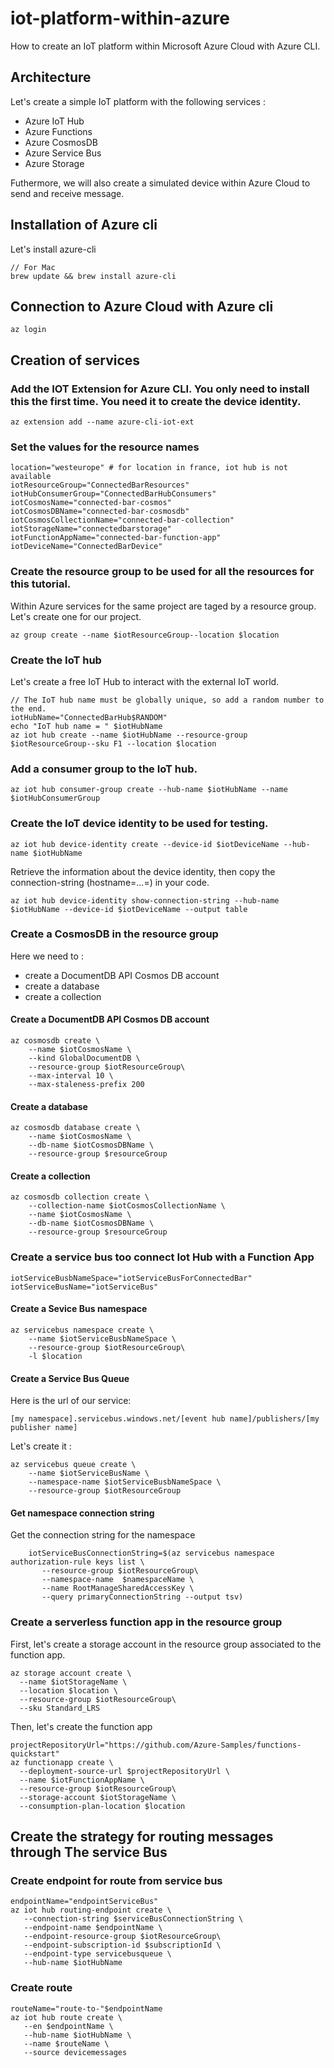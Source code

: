 # iot-platform-within-azure

How to create an IoT platform within Microsoft Azure Cloud with Azure CLI.

## Architecture 

Let's create a simple IoT platform with the following services :

- Azure IoT Hub
- Azure Functions
- Azure CosmosDB
- Azure Service Bus
- Azure Storage

Futhermore, we will also create a simulated device within Azure Cloud to send and receive message.

## Installation of Azure cli

Let's install azure-cli 

    // For Mac 
    brew update && brew install azure-cli

## Connection to Azure Cloud with Azure cli

    az login

## Creation of services

### Add the IOT Extension for Azure CLI. You only need to install this the first time. You need it to create the device identity. 
    
    az extension add --name azure-cli-iot-ext
    
### Set the values for the resource names

    location="westeurope" # for location in france, iot hub is not available
    iotResourceGroup="ConnectedBarResources"
    iotHubConsumerGroup="ConnectedBarHubConsumers"
    iotCosmosName="connected-bar-cosmos"
    iotCosmosDBName="connected-bar-cosmosdb"
    iotCosmosCollectionName="connected-bar-collection"
    iotStorageName="connectedbarstorage"
    iotFunctionAppName="connected-bar-function-app"
    iotDeviceName="ConnectedBarDevice"
    
### Create the resource group to be used for all the resources for this tutorial.
    
Within Azure services for the same project are taged by a resource group. Let's create one for our project.

    az group create --name $iotResourceGroup--location $location
    
### Create the IoT hub
   
Let's create a free IoT Hub to interact with the external IoT world.

    // The IoT hub name must be globally unique, so add a random number to the end.
    iotHubName="ConnectedBarHub$RANDOM"
    echo "IoT hub name = " $iotHubName
    az iot hub create --name $iotHubName --resource-group $iotResourceGroup--sku F1 --location $location
    
### Add a consumer group to the IoT hub.
    
    az iot hub consumer-group create --hub-name $iotHubName --name $iotHubConsumerGroup
    
### Create the IoT device identity to be used for testing.
    
    az iot hub device-identity create --device-id $iotDeviceName --hub-name $iotHubName
    
Retrieve the information about the device identity, then copy the connection-string (hostname=...=) in your code.

    az iot hub device-identity show-connection-string --hub-name $iotHubName --device-id $iotDeviceName --output table

### Create a CosmosDB in the resource group

Here we need to : 

- create a DocumentDB API Cosmos DB account
- create a database
- create a collection

#### Create a DocumentDB API Cosmos DB account

    az cosmosdb create \
        --name $iotCosmosName \
        --kind GlobalDocumentDB \
        --resource-group $iotResourceGroup\
        --max-interval 10 \
        --max-staleness-prefix 200 

#### Create a database 

    az cosmosdb database create \
        --name $iotCosmosName \
        --db-name $iotCosmosDBName \
        --resource-group $resourceGroup

#### Create a collection

    az cosmosdb collection create \
        --collection-name $iotCosmosCollectionName \
        --name $iotCosmosName \
        --db-name $iotCosmosDBName \
        --resource-group $resourceGroup
        
### Create a service bus too connect Iot Hub with a Function App

    iotServiceBusbNameSpace="iotServiceBusForConnectedBar"
    iotServiceBusName="iotServiceBus"
    
#### Create a Sevice Bus namespace
    
    az servicebus namespace create \
        --name $iotServiceBusbNameSpace \
        --resource-group $iotResourceGroup\
        -l $location
    
#### Create a Service Bus Queue

Here is the url of our service:

    [my namespace].servicebus.windows.net/[event hub name]/publishers/[my publisher name]

Let's create it : 

    az servicebus queue create \
        --name $iotServiceBusName \
        --namespace-name $iotServiceBusbNameSpace \
        --resource-group $iotResourceGroup
            
#### Get namespace connection string
        
Get the connection string for the namespace

        iotServiceBusConnectionString=$(az servicebus namespace authorization-rule keys list \
           --resource-group $iotResourceGroup\
           --namespace-name  $namespaceName \
           --name RootManageSharedAccessKey \
           --query primaryConnectionString --output tsv)

### Create a serverless function app in the resource group

First, let's create a storage account in the resource group associated to the function app.

    az storage account create \
      --name $iotStorageName \
      --location $location \
      --resource-group $iotResourceGroup\
      --sku Standard_LRS

Then, let's create the function app

    projectRepositoryUrl="https://github.com/Azure-Samples/functions-quickstart"
    az functionapp create \
      --deployment-source-url $projectRepositoryUrl \
      --name $iotFunctionAppName \
      --resource-group $iotResourceGroup\
      --storage-account $iotStorageName \
      --consumption-plan-location $location
    
## Create the strategy for routing messages through The service Bus 

### Create endpoint for route from service bus

    endpointName="endpointServiceBus"
    az iot hub routing-endpoint create \
       --connection-string $serviceBusConnectionString \
       --endpoint-name $endpointName \
       --endpoint-resource-group $iotResourceGroup\
       --endpoint-subscription-id $subscriptionId \
       --endpoint-type servicebusqueue \
       --hub-name $iotHubName
       
    
### Create route

    routeName="route-to-"$endpointName
    az iot hub route create \
       --en $endpointName \
       --hub-name $iotHubName \
       --name $routeName \
       --source devicemessages
   
